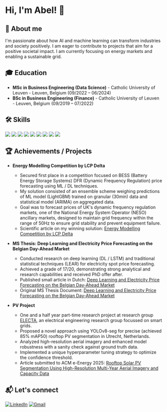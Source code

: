 # Hi, I'm Abel! 👋

## 🌟 About me

I'm passionate about how AI and machine learning can transform industries and society positively. I am eager to contribute to projects that aim for a positive societal impact. I am currently focusing on energy markets and enabling a sustainable grid. 

## 🎓 Education

- **MSc in Business Engineering (Data Science)** - Catholic University of Leuven - Leuven, Belgium (09/2022 – 06/2024)
- **BSc in Business Engineering (Finance)** - Catholic University of Leuven - Leuven, Belgium (09/2019 – 07/2022)

## 🛠️ Skills
![](https://img.shields.io/badge/Python-grey?style=for-the-badge&logo=python&logoColor=white)
![](https://img.shields.io/badge/SQL-grey?style=for-the-badge&logo=sql&logoColor=white)
![](https://img.shields.io/badge/R-grey?style=for-the-badge&logo=r&logoColor=white)
![](https://img.shields.io/badge/JavaScript-grey?style=for-the-badge&logo=javascript&logoColor=white)
![](https://img.shields.io/badge/Java-grey?style=for-the-badge&logo=java&logoColor=white)
![](https://img.shields.io/badge/PyTorch-grey?style=for-the-badge&logo=pytorch&logoColor=white)
![](https://img.shields.io/badge/Tensorflow-grey?style=for-the-badge&logo=tensorflow&logoColor=white)
![](https://img.shields.io/badge/Numpy-grey?style=for-the-badge&logo=numpy&logoColor=white)
![](https://img.shields.io/badge/Pandas-grey?style=for-the-badge&logo=pandas&logoColor=white)

## 🏆 Achievements / Projects

- **Energy Modelling Competition by LCP Delta**
  - Secured first place in a competition focused on BESS (Battery Energy Storage Systems) DFR (Dynamic Frequency Regulation) price forecasting using ML / DL techniques.
  - My solution consisted of an ensemble scheme weighing predictions of ML model (LightGBM) trained on granular (30min) data and statistical model (ARIMA) on aggregated data.
  - Goal was to forecast prices of UK's dynamic frequency regulation markets, one of the National Energy System Operator (NESO) ancillary markets, designed to maintain grid frequency within the range of 50Hz to ensure grid stability and prevent equipment failure.
  - Scientific article on my winning solution: [Energy Modelling Competition by LCP Delta](https://drive.google.com/file/d/1dEi0iejKhPlqIWViAowEcq1zNGuvl3nT/view?usp=sharing)
 
- **MS Thesis: Deep Learning and Electricity Price Forecasting on the Belgian Day-Ahead Market**
  - Conducted research on deep learning (DL / LSTM) and traditional statistical techniques (LEAR) for electricity spot price forecasting.
  - Achieved a grade of 17/20, demonstrating strong analytical and research capabilities and received PhD offer after.
  - Published small article in Dutch: [Deep Learning and Electricity Price Forecasting on the Belgian Day-Ahead Market](https://scriptiebank.be/scriptie/2024/deep-learning-and-electricity-price-forecasting-belgian-day-ahead-market-using)
  - Original MS Thesis Document: [Deep Learning and Electricity Price Forecasting on the Belgian Day-Ahead Market](https://drive.google.com/file/d/1J9ScwAzJCvmpHgtr8NL9Rt9KAJYXBr08/view?usp=sharing)

- **PV Project**
  - One and a half year part-time research project at research group [ELECTA](https://www.esat.kuleuven.be/electa), an electrical engineering research group focussed on smart grids.
  - Proposed a novel approach using YOLOv8-seg for precise (achieved 85% mAP50) rooftop PV segmentation in Utrecht, Netherlands.
  - Analyzed high-resolution aerial imagery and enhanced model robustness with a sanity check against ground truth data.
  - Implemented a unique hyperparameter tuning strategy to optimize the confidence threshold.
  - Article submitted to ACM e-Energy 2025: [Rooftop Solar PV Segmentation Using High-Resolution Multi-Year Aerial Imagery and Capacity Data](https://drive.google.com/file/d/1kzEIUPSaC-dML64cAvzkYxv5OfQOXvVA/view?usp=sharing)

## 📬 Let's connect
[![LinkedIn](https://img.shields.io/badge/LinkedIn-0A66C2?style=for-the-badge&logo=linkedin&logoColor=white)](https://www.linkedin.com/in/abel-kempynck/)
[![Gmail](https://img.shields.io/badge/Gmail-D14836?style=for-the-badge&logo=gmail&logoColor=white)](mailto:abel.kempynck@gmail.com)
